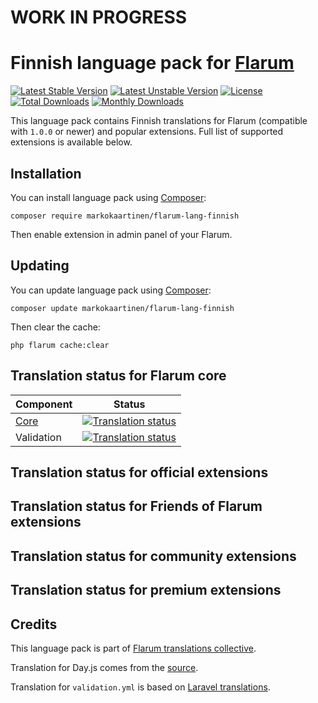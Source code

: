# WORK IN PROGRESS

# Finnish language pack for [Flarum](https://flarum.org/)

[![Latest Stable Version](https://img.shields.io/packagist/v/markokaartinen/flarum-lang-finnish?color=success&label=stable)](https://packagist.org/packages/markokaartinen/flarum-lang-finnish) 
[![Latest Unstable Version](https://img.shields.io/packagist/v/markokaartinen/flarum-lang-finnish?include_prereleases&label=unstable)](https://packagist.org/packages/markokaartinen/flarum-lang-finnish) 
[![License](https://img.shields.io/packagist/l/markokaartinen/flarum-lang-finnish)](https://packagist.org/packages/markokaartinen/flarum-lang-finnish) 
[![Total Downloads](https://img.shields.io/packagist/dt/markokaartinen/flarum-lang-finnish)](https://packagist.org/packages/markokaartinen/flarum-lang-finnish/stats) 
[![Monthly Downloads](https://img.shields.io/packagist/dm/markokaartinen/flarum-lang-finnish)](https://packagist.org/packages/markokaartinen/flarum-lang-finnish/stats) 

This language pack contains Finnish translations for Flarum (compatible with `1.0.0` or newer) and popular extensions. Full list of supported extensions is available below.


## Installation

You can install language pack using [Composer](https://getcomposer.org/):

```console
composer require markokaartinen/flarum-lang-finnish
```

Then enable extension in admin panel of your Flarum.


## Updating

You can update language pack using [Composer](https://getcomposer.org/):

```console
composer update markokaartinen/flarum-lang-finnish
```

Then clear the cache:

```console
php flarum cache:clear
```


## Translation status for Flarum core

| Component | Status |
| --- | --- |
| [Core](https://github.com/flarum/core) | [![Translation status](https://weblate.rob006.net/widgets/flarum/xx/core/svg-badge.svg)](https://weblate.rob006.net/projects/flarum/core/xx/) |
| Validation | [![Translation status](https://weblate.rob006.net/widgets/flarum/xx/validation/svg-badge.svg)](https://weblate.rob006.net/projects/flarum/validation/xx/) |


## Translation status for official extensions

<!-- flarum-extensions-list-start -->
<!-- flarum-extensions-list-stop -->


## Translation status for Friends of Flarum extensions

<!-- fof-extensions-list-start -->
<!-- fof-extensions-list-stop -->


## Translation status for community extensions

<!-- various-extensions-list-start -->
<!-- various-extensions-list-stop -->


## Translation status for premium extensions

<!-- premium-extensions-list-start -->
<!-- premium-extensions-list-stop -->


## Credits

This language pack is part of [Flarum translations collective](https://github.com/rob006-software/flarum-translations).

Translation for Day.js comes from the [source](https://github.com/iamkun/dayjs/blob/v1.10.4/src/locale/xx.js).

Translation for `validation.yml` is based on [Laravel translations](https://github.com/Laravel-Lang/lang/blob/8.1.3/src/xx/validation.php).
